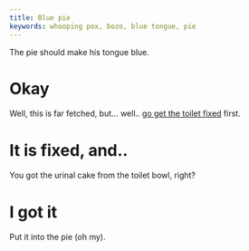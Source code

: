 ```yaml
---
title: Blue pie
keywords: whooping pox, bozo, blue tongue, pie
---
```


The pie should make his tongue blue.

# Okay
Well, this is far fetched, but... well.. [go get the toilet fixed](/02-hotel/08-toilet) first.

# It is fixed, and..
You got the urinal cake from the toilet bowl, right?

# I got it
Put it into the pie (oh my).